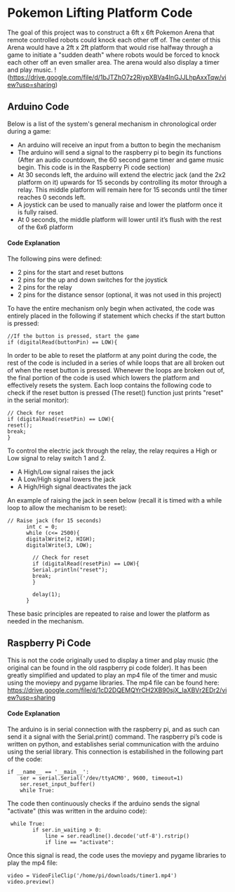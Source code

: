 # Pokemon Lifting Platform Code
The goal of this project was to construct a 6ft x 6ft Pokemon Arena that remote controlled robots could knock each other off of. The center of this Arena would have a 2ft x 2ft platform that would rise halfway through a game to initiate a "sudden death" where robots would be forced to knock each other off an even smaller area. The arena would also display a timer and play music.
!(https://drive.google.com/file/d/1bJTZhO7z2RiypXBVa4InGJJLhpAxxTqw/view?usp=sharing)

## Arduino Code
Below is a list of the system's general mechanism in chronological order during a game:
- An arduino will receive an input from a button to begin the mechanism
- The arduino will send a signal to the raspberry pi to begin its functions (After an audio countdown, the 60 second game timer and game music begin. This code is in the Raspberry Pi code section)
- At 30 seconds left, the arduino will extend the electric jack (and the 2x2 platform on it) upwards for 15 seconds by controlling its motor through a relay. This middle platform will remain here for 15 seconds until the timer reaches 0 seconds left.
- A joystick can be used to manually raise and lower the platform once it is fully raised.
- At 0 seconds, the middle platform will lower until it’s flush with the rest of the 6x6 platform

#### Code Explanation
The following pins were defined:
- 2 pins for the start and reset buttons
- 2 pins for the up and down switches for the joystick
- 2 pins for the relay
- 2 pins for the distance sensor (optional, it was not used in this project)


To have the entire mechanism only begin when activated, the code was entirely placed in the following if statement which checks if the start button is pressed:
```
//If the button is pressed, start the game
if (digitalRead(buttonPin) == LOW){
```


In order to be able to reset the platform at any point during the code, the rest of the code is included in a series of while loops that are all broken out of when the reset button is pressed. Whenever the loops are broken out of, the final portion of the code is used which lowers the platform and effectively resets the system. Each loop contains the following code to check if the reset button is pressed (The reset() function just prints "reset" in the serial monitor):
```
// Check for reset
if (digitalRead(resetPin) == LOW){
reset();
break; 
}
```

To control the electric jack through the relay, the relay requires a High or Low signal to relay switch 1 and 2.
- A High/Low signal raises the jack
- A Low/High signal lowers the jack
- A High/High signal deactivates the jack

An example of raising the jack in seen below (recall it is timed with a while loop to allow the mechanism to be reset):
```
// Raise jack (for 15 seconds)
      int c = 0;
      while (c<= 2500){
      digitalWrite(2, HIGH);
      digitalWrite(3, LOW);
      
        // Check for reset
        if (digitalRead(resetPin) == LOW){
        Serial.println("reset");
        break; 
        }

        delay(1);
      }
```

These basic principles are repeated to raise and lower the platform as needed in the mechanism.


## Raspberry Pi Code
This is not the code originally used to display a timer and play music (the original can be found in the old raspberry pi code folder). It has been greatly simplified and updated to play an mp4 file of the timer and music using the moviepy and pygame libraries. The mp4 file can be found here: 
https://drive.google.com/file/d/1cD2DQEMQYrCH2XB90sjX_IaXBVr2EDr2/view?usp=sharing

#### Code Explanation
The arduino is in serial connection with the raspberry pi, and as such can send it a signal with the Serial.print() command. The raspberry pi’s code is written on python, and establishes serial communication with the arduino using the serial library. This connection is estabilished in the following part of the code:
```
if __name__ == '__main__':
    ser = serial.Serial('/dev/ttyACM0', 9600, timeout=1)
    ser.reset_input_buffer()
    while True:
```

The code then continuously checks if the arduino sends the signal "activate" (this was written in the arduino code):
```
 while True:
        if ser.in_waiting > 0:
            line = ser.readline().decode('utf-8').rstrip()
            if line == "activate":
```

Once this signal is read, the code uses the moviepy and pygame libraries to play the mp4 file:
```
video = VideoFileClip('/home/pi/downloads/timer1.mp4')
video.preview()
```
